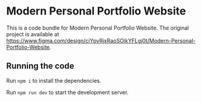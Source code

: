 
  # Modern Personal Portfolio Website

  This is a code bundle for Modern Personal Portfolio Website. The original project is available at https://www.figma.com/design/cjYpvRjxRaoSOikYFLgj0t/Modern-Personal-Portfolio-Website.

  ## Running the code

  Run `npm i` to install the dependencies.

  Run `npm run dev` to start the development server.
  